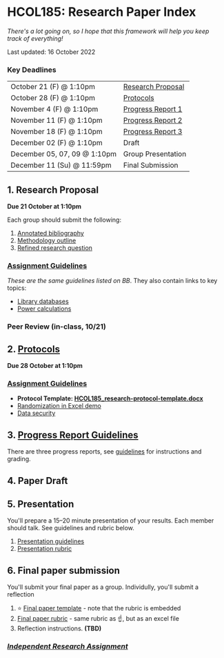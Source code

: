 # HCOL185: Research Paper Index 

*There's a lot going on, so I hope that this framework will help you keep track of everything!*

Last updated: 16 October 2022



### Key Deadlines

|                              |                                          |
| ---------------------------- | ---------------------------------------- |
| October 21 (F) @ 1:10pm      | [Research Proposal](rproposal.html)      |
| October 28 (F) @ 1:10pm      | [Protocols](rprotocol.html)              |
| November 4 (F) @ 1:10pm      | [Progress Report 1](progressreport.html) |
| November 11 (F) @ 1:10pm     | [Progress Report 2](progressreport.html) |
| November 18 (F) @ 1:10pm     | [Progress Report 3](progressreport.html) |
| December 02 (F) @ 1:10pm     | Draft                                    |
| December 05, 07, 09 @ 1:10pm | Group Presentation                       |
| December 11 (Su) @ 11:59pm   | Final Submission                         |



## 1. Research Proposal 

**Due 21 October at 1:10pm**

Each group should submit the following: 

1. [Annotated bibliography](rproposal.html#annotated-bibliography)
2. [Methodology outline](rproposal.html#detailed-methodology-outline)
3. [Refined research question](rproposal.html#refined-research-question)

### [Assignment Guidelines](rproposal)

*These are the same guidelines listed on BB*. They also contain links to key topics: 

- [Library databases](library_database)
- [Power calculations](powercalc.html)

### Peer Review (in-class, 10/21)



## 2. [Protocols](rprotocol.html)

**Due 28 October at 1:10pm**



### [Assignment Guidelines](rprotcol.html) 

- **Protocol Template: [HCOL185_research-protocol-template.docx](HCOL185_research-protocol-template.docx)**
- [Randomization in Excel demo](https://www.youtube.com/embed/KE2KViKAeSI)
- [Data security](data-security)



## 3. [Progress Report Guidelines](progressreport.html)

There are three progress reports, see [guidelines](progressreport.html) for instructions and grading.



## 4. Paper Draft 



## 5. Presentation

You'll prepare a 15–20 minute presentation of your results. Each member should talk. See guidelines and rubric below.

1. [Presentation guidelines](presentation_guidlines.pdf)
2. [Presentation rubric](final-presentation-rubric.xlsx)

## 6. Final paper submission 

You'll submit your final paper as a group. Individully, you'll submit a reflection

1. :star: [Final paper template](research-paper-template.docx) - note that the rubric is embedded
2. [Final paper rubric](final-paper-rubric.xlsx) - same rubric as :point_up:, but as an excel file
3. Reflection instructions. **(TBD)**



### *[Independent Research Assignment](independentresearch.html)*